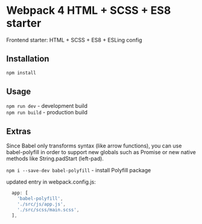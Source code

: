 # Webpack 4 HTML + SCSS + ES8 starter

Frontend starter: HTML + SCSS + ES8 + ESLing config

## Installation

```bash
npm install
```

## Usage

`npm run dev` - development build  
`npm run build` - production build

## Extras

Since Babel only transforms syntax (like arrow functions), you can use babel-polyfill in order to support new globals such as Promise or new native methods like String.padStart (left-pad).

`npm i --save-dev babel-polyfill` - install Polyfill package

updated entry in webpack.config.js:

```js
  app: [
    'babel-polyfill',
    './src/js/app.js',
    './src/scss/main.scss',
  ],
```